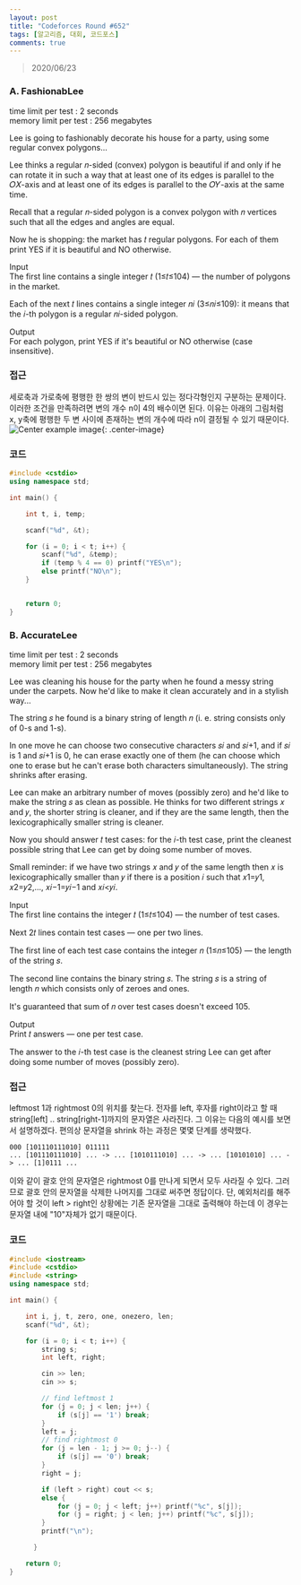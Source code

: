 ```yaml
---
layout: post
title: "Codeforces Round #652"
tags: [알고리즘, 대회, 코드포스]
comments: true
---
```


> 2020/06/23  

### A. FashionabLee  
time limit per test : 2 seconds  
memory limit per test : 256 megabytes  

Lee is going to fashionably decorate his house for a party, using some regular convex polygons...  

Lee thinks a regular 𝑛-sided (convex) polygon is beautiful if and only if he can rotate it in such a way that at least one of its edges is parallel to the 𝑂𝑋-axis and at least one of its edges is parallel to the 𝑂𝑌-axis at the same time.  

Recall that a regular 𝑛-sided polygon is a convex polygon with 𝑛 vertices such that all the edges and angles are equal.  

Now he is shopping: the market has 𝑡 regular polygons. For each of them print YES if it is beautiful and NO otherwise.  

Input  
The first line contains a single integer 𝑡 (1≤𝑡≤104) — the number of polygons in the market.  

Each of the next 𝑡 lines contains a single integer 𝑛𝑖 (3≤𝑛𝑖≤109): it means that the 𝑖-th polygon is a regular 𝑛𝑖-sided polygon.  

Output  
For each polygon, print YES if it's beautiful or NO otherwise (case insensitive).  

### 접근  
세로축과 가로축에 평행한 한 쌍의 변이 반드시 있는 정다각형인지 구분하는 문제이다. 이러한 조건을 만족하려면 변의 개수 n이 4의 배수이면 된다. 이유는 아래의 그림처럼 x, y축에 평행한 두 변 사이에 존재하는 변의 개수에 따라 n이 결정될 수 있기 때문이다.  
![Center example image](https://user-images.githubusercontent.com/35067611/86225343-109e9080-bbc5-11ea-8ee3-9c39eeb798e1.jpg "Center"){: .center-image}  

### 코드  
~~~c++
#include <cstdio>
using namespace std;

int main() {

    int t, i, temp;

    scanf("%d", &t);

    for (i = 0; i < t; i++) {
        scanf("%d", &temp);
        if (temp % 4 == 0) printf("YES\n");
        else printf("NO\n");
    }


    return 0;
}
~~~

### B. AccurateLee  
time limit per test : 2 seconds  
memory limit per test : 256 megabytes  

Lee was cleaning his house for the party when he found a messy string under the carpets. Now he'd like to make it clean accurately and in a stylish way...  

The string 𝑠 he found is a binary string of length 𝑛 (i. e. string consists only of 0-s and 1-s).  

In one move he can choose two consecutive characters 𝑠𝑖 and 𝑠𝑖+1, and if 𝑠𝑖 is 1 and 𝑠𝑖+1 is 0, he can erase exactly one of them (he can choose which one to erase but he can't erase both characters simultaneously). The string shrinks after erasing.  

Lee can make an arbitrary number of moves (possibly zero) and he'd like to make the string 𝑠 as clean as possible. He thinks for two different strings 𝑥 and 𝑦, the shorter string is cleaner, and if they are the same length, then the lexicographically smaller string is cleaner.  

Now you should answer 𝑡 test cases: for the 𝑖-th test case, print the cleanest possible string that Lee can get by doing some number of moves.  

Small reminder: if we have two strings 𝑥 and 𝑦 of the same length then 𝑥 is lexicographically smaller than 𝑦 if there is a position 𝑖 such that 𝑥1=𝑦1, 𝑥2=𝑦2,..., 𝑥𝑖−1=𝑦𝑖−1 and 𝑥𝑖<𝑦𝑖.  

Input  
The first line contains the integer 𝑡 (1≤𝑡≤104) — the number of test cases.  

Next 2𝑡 lines contain test cases — one per two lines.  

The first line of each test case contains the integer 𝑛 (1≤𝑛≤105) — the length of the string 𝑠.  

The second line contains the binary string 𝑠. The string 𝑠 is a string of length 𝑛 which consists only of zeroes and ones.  

It's guaranteed that sum of 𝑛 over test cases doesn't exceed 105.  

Output  
Print 𝑡 answers — one per test case.  

The answer to the 𝑖-th test case is the cleanest string Lee can get after doing some number of moves (possibly zero).  

### 접근  
leftmost 1과 rightmost 0의 위치를 찾는다. 전자를 left, 후자를 right이라고 할 때 string[left] .. string[right-1]까지의 문자열은 사라진다. 그 이유는 다음의 예시를 보면서 설명하겠다. 편의상 문자열을 shrink 하는 과정은 몇몇 단계를 생략했다.  
~~~
000 [101110111010] 011111
... [101110111010] ... -> ... [1010111010] ... -> ... [10101010] ... -> ... [1]0111 ...
~~~
이와 같이 괄호 안의 문자열은 rightmost 0를 만나게 되면서 모두 사라질 수 있다. 그러므로 괄호 안의 문자열을 삭제한 나머지를 그대로 써주면 정답이다. 단, 예외처리를 해주어야 할 것이 left > right인 상황에는 기존 문자열을 그대로 출력해야 하는데 이 경우는 문자열 내에 "10"자체가 없기 때문이다.  

### 코드  
~~~c++
#include <iostream>
#include <cstdio>
#include <string>
using namespace std;

int main() {

    int i, j, t, zero, one, onezero, len;
    scanf("%d", &t);

    for (i = 0; i < t; i++) {
        string s;
        int left, right;

        cin >> len;
        cin >> s;

        // find leftmost 1
        for (j = 0; j < len; j++) {
            if (s[j] == '1') break;
        }
        left = j;
        // find rightmost 0
        for (j = len - 1; j >= 0; j--) {
            if (s[j] == '0') break;
        }
        right = j;

        if (left > right) cout << s;
        else {
            for (j = 0; j < left; j++) printf("%c", s[j]);
            for (j = right; j < len; j++) printf("%c", s[j]);
        }
        printf("\n");

      }

    return 0;
}
~~~

